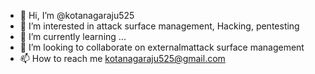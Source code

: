 - 👋 Hi, I’m @kotanagaraju525
- 👀 I’m interested in attack surface management, Hacking, pentesting
- 🌱 I’m currently learning ...
- 💞️ I’m looking to collaborate on externalmattack surface management
- 📫 How to reach me kotanagaraju525@gmail.com

<!---
kotanagaraju525/kotanagaraju525 is a ✨ special ✨ repository because its `README.md` (this file) appears on your GitHub profile.
You can click the Preview link to take a look at your changes.
--->
